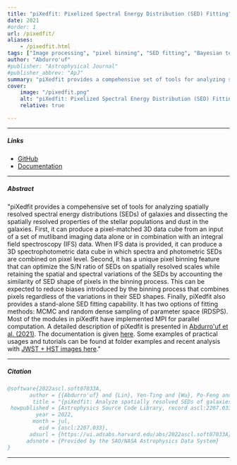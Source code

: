 ```yaml
---
title: "piXedfit: Pixelized Spectral Energy Distribution (SED) Fitting"
date: 2021
#order: 1
url: /pixedfit/
aliases: 
    - /pixedfit.html
tags: ["Image processing", "pixel binning", "SED fitting", "Bayesian technique", "Galaxies"]
author: "Abdurro'uf"
#publisher: "Astrophysical Journal"
#publisher_abbrev: "ApJ"
summary: "piXedfit provides a compehensive set of tools for analyzing spatially resolved spectral energy distributions (SEDs) of galaxies and dissecting the spatially resolved properties of the stellar populations and dust in the galaxies. First, it can produce a pixel-matched 3D data cube from an input of a set of mutliband imaging data alone or in combination with an integral field spectroscopy (IFS) data. When IFS data is provided, it can produce a 3D spectrophotometric data cube in which spectra and photometric SEDs are combined on pixel level. Second, it has a unique pixel binning feature that can optimize the S/N ratio of SEDs on spatially resolved scales while retaining the spatial and spectral variations of the SEDs by accounting the similarity of SED shape of pixels in the binning process. This can be expected to reduce biases introduced by the binning process that combines pixels regardless of the variations in their SED shapes. Finally, piXedfit also provides a stand-alone SED fitting capability. It has two options of fitting methods: MCMC and random dense sampling of parameter space (RDSPS). Most of the modules in piXedfit have implemented MPI for parallel computation. A detailed description of piXedfit is presented in [Abdurro'uf et al. (2021)](https://ui.adsabs.harvard.edu/abs/2021ApJS..254...15A/abstract). The documentation is given [here](https://pixedfit.readthedocs.io/en/latest/). Some examples of practical usages and tutorials can be found at folder examples and recent analysis with [JWST + HST images here](https://github.com/aabdurrouf/JWST-HST_resolvedSEDfits)."
cover:
    image: "/pixedfit.png"
    alt: "piXedfit: Pixelized Spectral Energy Distribution (SED) Fitting"
    relative: true

---
```


---

##### Links

+ [GitHub](https://github.com/aabdurrouf/piXedfit)
+ [Documentation](https://pixedfit.readthedocs.io/en/latest/index.html)

---

##### Abstract

"piXedfit provides a compehensive set of tools for analyzing spatially resolved spectral energy distributions (SEDs) of galaxies and dissecting the spatially resolved properties of the stellar populations and dust in the galaxies. First, it can produce a pixel-matched 3D data cube from an input of a set of mutliband imaging data alone or in combination with an integral field spectroscopy (IFS) data. When IFS data is provided, it can produce a 3D spectrophotometric data cube in which spectra and photometric SEDs are combined on pixel level. Second, it has a unique pixel binning feature that can optimize the S/N ratio of SEDs on spatially resolved scales while retaining the spatial and spectral variations of the SEDs by accounting the similarity of SED shape of pixels in the binning process. This can be expected to reduce biases introduced by the binning process that combines pixels regardless of the variations in their SED shapes. Finally, piXedfit also provides a stand-alone SED fitting capability. It has two options of fitting methods: MCMC and random dense sampling of parameter space (RDSPS). Most of the modules in piXedfit have implemented MPI for parallel computation. A detailed description of piXedfit is presented in [Abdurro'uf et al. (2021)](https://ui.adsabs.harvard.edu/abs/2021ApJS..254...15A/abstract). The documentation is given [here](https://pixedfit.readthedocs.io/en/latest/). Some examples of practical usages and tutorials can be found at folder examples and recent analysis with [JWST + HST images here](https://github.com/aabdurrouf/JWST-HST_resolvedSEDfits)."

---

##### Citation

```bibtex
@software{2022ascl.soft07033A,
       author = {{Abdurro'uf} and {Lin}, Yen-Ting and {Wu}, Po-Feng and {Akiyama}, Masayuki},
        title = "{piXedfit: Analyze spatially resolved SEDs of galaxies}",
 howpublished = {Astrophysics Source Code Library, record ascl:2207.033},
         year = 2022,
        month = jul,
          eid = {ascl:2207.033},
       adsurl = {https://ui.adsabs.harvard.edu/abs/2022ascl.soft07033A},
      adsnote = {Provided by the SAO/NASA Astrophysics Data System}
}
```

---

